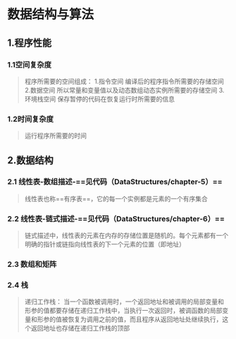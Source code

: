 # 数据结构与算法
## 1.程序性能
### 1.1空间复杂度
> 程序所需要的空间组成：
1.指令空间
编译后的程序指令所需要的存储空间
2.数据空间
所以常量和变量值以及动态数组动态实例所需要的存储空间
3.环境栈空间
>保存暂停的代码在恢复运行时所需要的信息

### 1.2时间复杂度
>运行程序所需要的时间

## 2.数据结构
### 2.1 线性表-数组描述-==见代码（DataStructures/chapter-5）==
>线性表也称==有序表==，它的每一个实例都是元素的一个有序集合
### 2.2 线性表-链式描述-==见代码（DataStructures/chapter-6）==
>链式描述中，线性表的元素在内存的存储位置是随机的。每个元素都有一个明确的指针或链指向线性表的下一个元素的位置（即地址）
### 2.3 数组和矩阵
### 2.4 栈
>递归工作栈：
当一个函数被调用时，一个返回地址和被调用的局部变量和形参的值都要存储在递归工作栈中，当执行一次返回时，被调函数的局部变量和形参的值被恢复为调用之前的值，而且程序从返回地址处继续执行，这个返回地址也存储在递归工作栈的顶部
